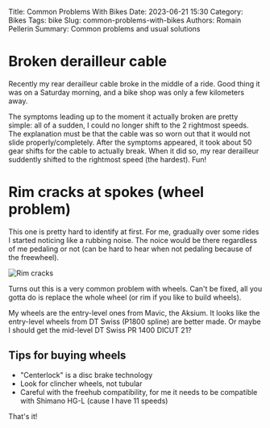 Title: Common Problems With Bikes
Date: 2023-06-21 15:30
Category: Bikes
Tags: bike
Slug: common-problems-with-bikes
Authors: Romain Pellerin
Summary: Common problems and usual solutions

# Broken derailleur cable

Recently my rear derailleur cable broke in the middle of a ride. Good thing it was on a Saturday morning, and a bike shop was only a few kilometers away.

The symptoms leading up to the moment it actually broken are pretty simple: all of a sudden, I could no longer shift to the 2 rightmost speeds. The explanation must be that the cable was so worn out that it would not slide properly/completely. After the symptoms appeared, it took about 50 gear shifts for the cable to actually break. When it did so, my rear derailleur suddently shifted to the rightmost speed (the hardest). Fun!

# Rim cracks at spokes (wheel problem)

This one is pretty hard to identify at first. For me, gradually over some rides I started noticing like a rubbing noise. The noice would be there regardless of me pedaling or not (can be hard to hear when not pedaling because of the freewheel).

![Rim cracks]({static}/images/rim-cracks.jpg)

Turns out this is a very common problem with wheels. Can't be fixed, all you gotta do is replace the whole wheel (or rim if you like to build wheels).

My wheels are the entry-level ones from Mavic, the Aksium. It looks like the entry-level wheels from DT Swiss (P1800 spline) are better made. Or maybe I should get the mid-level DT Swiss PR 1400 DICUT 21?

## Tips for buying wheels

- "Centerlock" is a disc brake technology
- Look for clincher wheels, not tubular
- Careful with the freehub compatibility, for me it needs to be compatible with Shimano HG-L (cause I have 11 speeds)


That's it!

